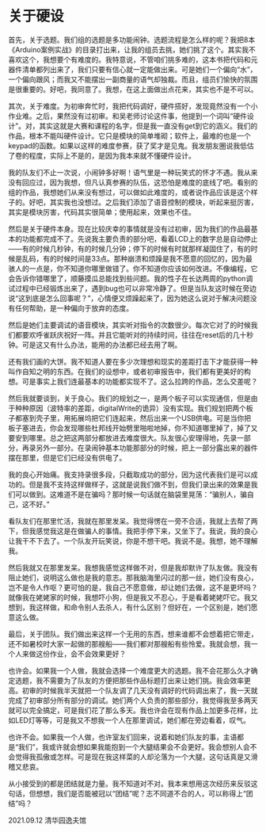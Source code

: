 # 关于硬设

​	首先，关于选题。我们组的选题是多功能闹钟。选题流程是怎么样的呢？我把8本《Arduino案例实战》的目录打出来，让我的组员去挑，她们挑了这个。其实我不喜欢这个，我想要个有难度的。我特意说，不管咱们挑多难的，这本书把代码和元器件清单都列出来了，我们只要有信心就一定能做出来。可是她们一个偏向“水”，一个偏向跟风；而我又不能摆出一副商量的语气却独裁。而且，组员们愉快的氛围是很重要的。好吧，我同意了。我想，在这上面做出点花来，其实也不是不可以。

​	其次，关于难度。为初审奔忙时，我把代码调好，硬件搭好，发现竟然没有一个小作业难。之后，果然没有过初审。和吴老师讨论这件事，他提到一个词叫“硬件设计”。对，其实这就是大赛和课程的名字，但是我一直没有get到它的涵义。我们的作品，根本不能叫硬件设计。它只是模块的简单堆砌；软件上，最难的也是一个keypad的函数。如果以这样的难度参赛，获了奖才是见鬼。我发朋友圈说我低估了卷的程度，实际上不是的，是因为我本来就不懂硬件设计。

​	我的队友们不止一次说，小闹钟多好啊！语气里是一种玩笑式的怀才不遇。我从来没有回应过，因为我想，但凡认真参赛的队伍，这恐怕是难度的底线了吧。看别的组的作品，我想她们从来没有想过，可以做如此难度的，或者说作品应该是这个样子的。好吧，其实我也没想过。之后我们添加了语音控制的模块，听起来挺厉害，其实是模块厉害，代码其实很简单；使用起来，效果也不佳。

​	然后是关于硬件本身。现在比较庆幸的事情就是没有过初审，因为我们的作品最基本的功能都完成不了。先说我主要负责的部分吧，看着LCD上的数字总是自动停止——有的时候几秒钟，有的时候几分钟；停下的时候有时就那样凝固住了，有的时候是乱码，有的时候时间是33点。那种崩溃和烦躁是我不愿意的回忆的，因为最骇人的一点是，你不知道你哪里做错了。你不知道你应该如何改进。不像编程，它会告诉你错哪里了，顺藤摸瓜总能找到些问题。我的性子在长达两周的python调试过程中已经锻炼出来了，遇到bug也可以非常冷静了。但是当队友这时候在旁边说“这到底是怎么回事呢？”，心情便又烦躁起来了，因为她这么说对于解决问题没有任何帮助，是一种偏向于放弃的态度。

​	然后是她们主要调试的语音模块，其实听对指令的次数很少。每次它对了的时候我们都要欢呼雀跃庆祝好一阵。并且它能听对的持续时间，往往在reset后的几十秒钟。可是这又有什么办法，能用的办法都已经去用了啊。

​	还有我们画的大饼。我不知道人要在多少次理想和现实的差距打击下才能获得一种叫作自知之明的东西。在我们的设想中，或者初审报告中，我们都有更美好的构想。可是事实上我们连最基本的功能都实现不了。这么拉跨的作品，怎么交差呢？

​	然后我就要谈到，关于良心。我们的规划之一，是两个板子可以实现通信，但是由于种种原因（波特率的差距，digitalWrite的诡异）没有实现。我们规划把两个板子都塞到壳子里，用拓展坞把它们连起来，然后出来一个USB供电。可是当你把板子塞进去，你会发现哪些杜邦线开始劈里啪啦地掉，你不知道哪里掉了，掉了又要安到哪里。总之把这两部分都放进去难度很大。队友很心安理得地，先录一部分，再录另外一部分。在录闹钟基本功能那部分的时候，把上一部分露出来的器件摆在那里，但是它们已经没有供电了。

​	我的良心开始痛。我支持录很多段，只截取成功的部分，因为这代表我们是可以成功的。但是我不支持这样做样子，这就是说我们做不到，但我们录出来的效果是我们可以做到。这难道不是在骗吗？那时候一句话就在脑袋里晃荡：“骗别人，骗自己，这不好。”

​	看队友们在那里忙活，我就在那里发呆。我觉得愣在一旁不合适，我就上去帮了两下，但我感觉我这是在做骗人的事情。我把手停下来，又坐下了。我说，我的良心让我干不下去了。一个队友开玩笑说，你是不想干吧。我说不是。我想，她不理解我。

​	然后我就又在那里发呆。我想我感觉这样做不对，但是我却默许了队友做。我没有阻止她们，说明这么做也是我的意志。那我脑海里闪过的那一丝，她们没有良心，岂不是令人作呕？更可怕的是，我自己不愿意做，却让她们去做，这不是更坏吗？就像我在姥姥家的时候，我想吓小狗，但是我又不忍心，于是看着姥姥吓它。我又想到，我这样做，和命令别人去杀人，有什么区别？但好在，一个区别是，她们愿意这么做。

​	最后，关于团队。我们做出来这样一个无用的东西，想来谁都不会想着把它带走，还不如暑校时大家一起做的那艘船——我们都对那艘船有些怜爱。我就会想，我一个人来做这份作业，会不会效果更好？

​	也许会。如果我一个人做，我就会选择一个难度更大的选题。我不会花那么久才确定选题，我不需要为了队友的方便把那些作品标题打出来让她们挑。我会效率更高。初审的时候我半天就把一个队友调了几天没有调好的代码调出来了，我一天就完成了初审部分所有部分的调试。她们两个人负责的那些部分，我觉得我至多两天就可以完全搞定，可是我们花了那么多天。我也许会在现有作品上加更多花样，比如LED灯等等，可是我又不想我一个人在那里调试，她们都在旁边看着，叹气。

​	也许不会。如果我一个人做，也许室友们回来，说着和她们队友的事，主语都是“我们”，我或许就会想如果我能抱到一个大腿结果会不会更好。我会想别人会不会觉得我孤傲或怎样。可是现在我这样菜的人却沦落为一个大腿，这句话真是又滑稽又悲哀。

​	从小接受到的都是团结就是力量。我不知道对不对。我本来想用这次经历来反驳这句话，但想想，我们是否能被冠以“团结”呢？志不同道不合的人，可以称得上“团结”吗？

2021.09.12 清华园逸夫馆

